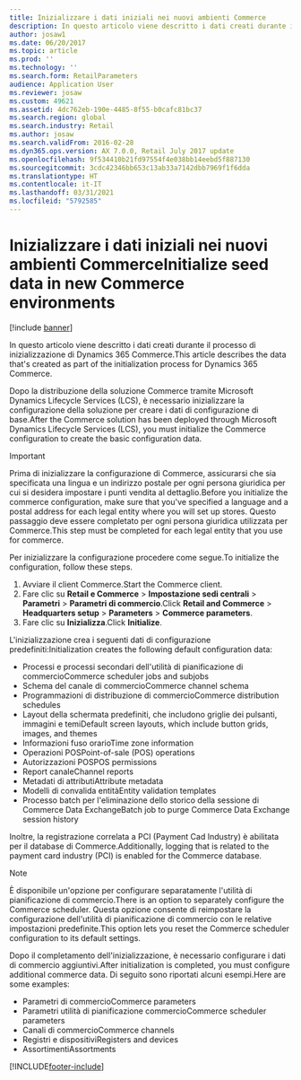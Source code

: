 ```yaml
---
title: Inizializzare i dati iniziali nei nuovi ambienti Commerce
description: In questo articolo viene descritto i dati creati durante il processo di inizializzazione di Dynamics 365 Commerce.
author: josaw1
ms.date: 06/20/2017
ms.topic: article
ms.prod: ''
ms.technology: ''
ms.search.form: RetailParameters
audience: Application User
ms.reviewer: josaw
ms.custom: 49621
ms.assetid: 4dc762eb-190e-4485-8f55-b0cafc81bc37
ms.search.region: global
ms.search.industry: Retail
ms.author: josaw
ms.search.validFrom: 2016-02-28
ms.dyn365.ops.version: AX 7.0.0, Retail July 2017 update
ms.openlocfilehash: 9f534410b21fd97554f4e038bb14eebd5f887130
ms.sourcegitcommit: 3cdc42346bb653c13ab33a7142dbb7969f1f6dda
ms.translationtype: HT
ms.contentlocale: it-IT
ms.lasthandoff: 03/31/2021
ms.locfileid: "5792585"
---
```

# <a name="initialize-seed-data-in-new-commerce-environments"></a><span data-ttu-id="b3289-103">Inizializzare i dati iniziali nei nuovi ambienti Commerce</span><span class="sxs-lookup"><span data-stu-id="b3289-103">Initialize seed data in new Commerce environments</span></span>

[!include [banner](includes/banner.md)]

<span data-ttu-id="b3289-104">In questo articolo viene descritto i dati creati durante il processo di inizializzazione di Dynamics 365 Commerce.</span><span class="sxs-lookup"><span data-stu-id="b3289-104">This article describes the data that's created as part of the initialization process for Dynamics 365 Commerce.</span></span>

<span data-ttu-id="b3289-105">Dopo la distribuzione della soluzione Commerce tramite Microsoft Dynamics Lifecycle Services (LCS), è necessario inizializzare la configurazione della soluzione per creare i dati di configurazione di base.</span><span class="sxs-lookup"><span data-stu-id="b3289-105">After the Commerce solution has been deployed through Microsoft Dynamics Lifecycle Services (LCS), you must initialize the Commerce configuration to create the basic configuration data.</span></span>

> [!IMPORTANT]
> <span data-ttu-id="b3289-106">Prima di inizializzare la configurazione di Commerce, assicurarsi che sia specificata una lingua e un indirizzo postale per ogni persona giuridica per cui si desidera impostare i punti vendita al dettaglio.</span><span class="sxs-lookup"><span data-stu-id="b3289-106">Before you initialize the commerce configuration, make sure that you've specified a language and a postal address for each legal entity where you will set up stores.</span></span> <span data-ttu-id="b3289-107">Questo passaggio deve essere completato per ogni persona giuridica utilizzata per Commerce.</span><span class="sxs-lookup"><span data-stu-id="b3289-107">This step must be completed for each legal entity that you use for commerce.</span></span>

<span data-ttu-id="b3289-108">Per inizializzare la configurazione procedere come segue.</span><span class="sxs-lookup"><span data-stu-id="b3289-108">To initialize the configuration, follow these steps.</span></span>

1. <span data-ttu-id="b3289-109">Avviare il client Commerce.</span><span class="sxs-lookup"><span data-stu-id="b3289-109">Start the Commerce client.</span></span>
2. <span data-ttu-id="b3289-110">Fare clic su **Retail e Commerce** &gt; **Impostazione sedi centrali** &gt; **Parametri** &gt; **Parametri di commercio**.</span><span class="sxs-lookup"><span data-stu-id="b3289-110">Click **Retail and Commerce** &gt; **Headquarters setup** &gt; **Parameters** &gt; **Commerce parameters**.</span></span>
3. <span data-ttu-id="b3289-111">Fare clic su **Inizializza**.</span><span class="sxs-lookup"><span data-stu-id="b3289-111">Click **Initialize**.</span></span>

<span data-ttu-id="b3289-112">L'inizializzazione crea i seguenti dati di configurazione predefiniti:</span><span class="sxs-lookup"><span data-stu-id="b3289-112">Initialization creates the following default configuration data:</span></span>

- <span data-ttu-id="b3289-113">Processi e processi secondari dell'utilità di pianificazione di commercio</span><span class="sxs-lookup"><span data-stu-id="b3289-113">Commerce scheduler jobs and subjobs</span></span>
- <span data-ttu-id="b3289-114">Schema del canale di commercio</span><span class="sxs-lookup"><span data-stu-id="b3289-114">Commerce channel schema</span></span>
- <span data-ttu-id="b3289-115">Programmazioni di distribuzione di commercio</span><span class="sxs-lookup"><span data-stu-id="b3289-115">Commerce distribution schedules</span></span>
- <span data-ttu-id="b3289-116">Layout della schermata predefiniti, che includono griglie dei pulsanti, immagini e temi</span><span class="sxs-lookup"><span data-stu-id="b3289-116">Default screen layouts, which include button grids, images, and themes</span></span>
- <span data-ttu-id="b3289-117">Informazioni fuso orario</span><span class="sxs-lookup"><span data-stu-id="b3289-117">Time zone information</span></span>
- <span data-ttu-id="b3289-118">Operazioni POS</span><span class="sxs-lookup"><span data-stu-id="b3289-118">Point-of-sale (POS) operations</span></span>
- <span data-ttu-id="b3289-119">Autorizzazioni POS</span><span class="sxs-lookup"><span data-stu-id="b3289-119">POS permissions</span></span>
- <span data-ttu-id="b3289-120">Report canale</span><span class="sxs-lookup"><span data-stu-id="b3289-120">Channel reports</span></span>
- <span data-ttu-id="b3289-121">Metadati di attributi</span><span class="sxs-lookup"><span data-stu-id="b3289-121">Attribute metadata</span></span>
- <span data-ttu-id="b3289-122">Modelli di convalida entità</span><span class="sxs-lookup"><span data-stu-id="b3289-122">Entity validation templates</span></span>
- <span data-ttu-id="b3289-123">Processo batch per l'eliminazione dello storico della sessione di Commerce Data Exchange</span><span class="sxs-lookup"><span data-stu-id="b3289-123">Batch job to purge Commerce Data Exchange session history</span></span>

<span data-ttu-id="b3289-124">Inoltre, la registrazione correlata a PCI (Payment Cad Industry) è abilitata per il database di Commerce.</span><span class="sxs-lookup"><span data-stu-id="b3289-124">Additionally, logging that is related to the payment card industry (PCI) is enabled for the Commerce database.</span></span>

> [!NOTE]
> <span data-ttu-id="b3289-125">È disponibile un'opzione per configurare separatamente l'utilità di pianificazione di commercio.</span><span class="sxs-lookup"><span data-stu-id="b3289-125">There is an option to separately configure the Commerce scheduler.</span></span> <span data-ttu-id="b3289-126">Questa opzione consente di reimpostare la configurazione dell'utilità di pianificazione di commercio con le relative impostazioni predefinite.</span><span class="sxs-lookup"><span data-stu-id="b3289-126">This option lets you reset the Commerce scheduler configuration to its default settings.</span></span>

<span data-ttu-id="b3289-127">Dopo il completamento dell'inizializzazione, è necessario configurare i dati di commercio aggiuntivi.</span><span class="sxs-lookup"><span data-stu-id="b3289-127">After initialization is completed, you must configure additional commerce data.</span></span> <span data-ttu-id="b3289-128">Di seguito sono riportati alcuni esempi.</span><span class="sxs-lookup"><span data-stu-id="b3289-128">Here are some examples:</span></span>

- <span data-ttu-id="b3289-129">Parametri di commercio</span><span class="sxs-lookup"><span data-stu-id="b3289-129">Commerce parameters</span></span>
- <span data-ttu-id="b3289-130">Parametri utilità di pianificazione commercio</span><span class="sxs-lookup"><span data-stu-id="b3289-130">Commerce scheduler parameters</span></span>
- <span data-ttu-id="b3289-131">Canali di commercio</span><span class="sxs-lookup"><span data-stu-id="b3289-131">Commerce channels</span></span>
- <span data-ttu-id="b3289-132">Registri e dispositivi</span><span class="sxs-lookup"><span data-stu-id="b3289-132">Registers and devices</span></span>
- <span data-ttu-id="b3289-133">Assortimenti</span><span class="sxs-lookup"><span data-stu-id="b3289-133">Assortments</span></span>


[!INCLUDE[footer-include](../includes/footer-banner.md)]
